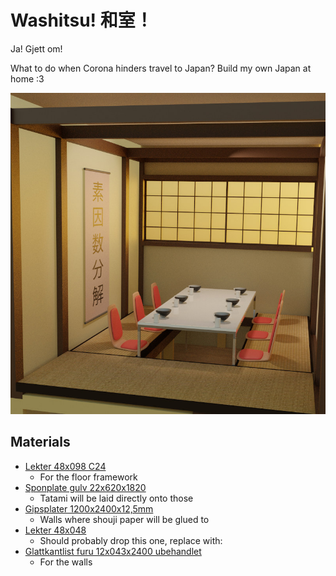 # Washitsu! 和室！
Ja! Gjett om!

What to do when Corona hinders travel to Japan? Build my own Japan at home :3

![washitsu](img/plan.jpg)

## Materials
- [Lekter 48x098 C24](https://www.maxbo.no/konstruksjonsvirke-gran-48x098-c24-p914628/ )
	- For the floor framework
- [Sponplate gulv 22x620x1820](https://www.maxbo.no/sponplate-gulv-std-1820-22x620x1820-gulv-p6-std-p959990/ )
	- Tatami will be laid directly onto those
- [Gipsplater 1200x2400x12,5mm](https://www.maxbo.no/gipsplate-standard-1200x2400x12-5-norgips-p960331/ )
	- Walls where shouji paper will be glued to
- [Lekter 48x048](https://www.maxbo.no/justert-rekke-gran-furu-48x048-kl-1-p903981/ )
	- Should probably drop this one, replace with:
- [Glattkantlist furu 12x043x2400 ubehandlet](https://www.maxbo.no/glattkantlist-furu-12x043x2400-ubehandlet-p2779716/ )
	- For the walls
